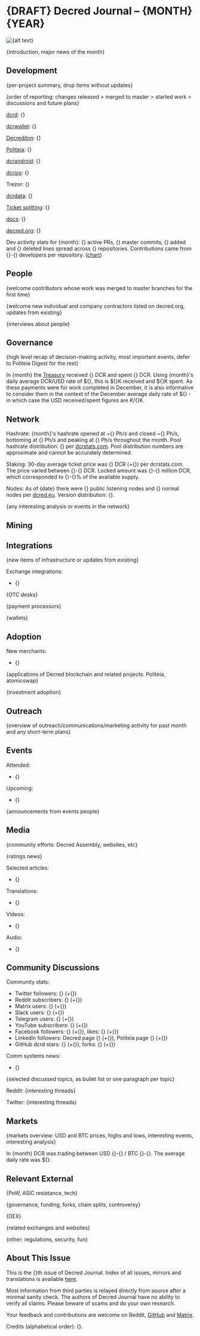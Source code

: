 # {DRAFT} Decred Journal – {MONTH} {YEAR}

![{alt text}](../img/{file.jpg} "{hover text}")

{introduction, major news of the month}

## Development

{per-project summary, drop items without updates}

{order of reporting: changes released > merged to master > started work > discussions and future plans}

[dcrd](https://github.com/decred/dcrd): {}

[dcrwallet](https://github.com/decred/dcrwallet): {}

[Decrediton](https://github.com/decred/decrediton): {}

[Politeia](https://github.com/decred/politeia): {}

[dcrandroid](https://github.com/decred/dcrandroid): {}

[dcrios](https://github.com/raedahgroup/dcrios): {}

Trezor: {}

[dcrdata](https://github.com/decred/dcrdata): {}

[Ticket splitting](https://github.com/matheusd/dcr-split-ticket-matcher): {}

[docs](https://github.com/decred/dcrdocs): {}

[decred.org](https://github.com/decred/dcrweb): {}

Dev activity stats for {month}: {} active PRs, {} master commits, {} added and {} deleted lines spread across {} repositories. Contributions came from {}-{} developers per repository. ([chart]({}))

## People

{welcome contributors whose work was merged to master branches for the first time}

{welcome new individual and company contractors listed on decred.org, updates from existing}

{interviews about people}

## Governance

{high level recap of decision-making activity, most important events, defer to Politeia Digest for the rest}

In {month} the [Treasury](https://explorer.dcrdata.org/address/Dcur2mcGjmENx4DhNqDctW5wJCVyT3Qeqkx) received {} DCR and spent {} DCR. Using {month}'s daily average DCR/USD rate of ${}, this is ${}K received and ${}K spent. As these payments were for work completed in December, it is also informative to consider them in the context of the December average daily rate of ${} - in which case the USD received/spent figures are ${}K/${}K.

## Network

Hashrate: {month}'s hashrate opened at ~{} Ph/s and closed ~{} Ph/s, bottoming at {} Ph/s and peaking at {} Ph/s throughout the month. Pool hashrate distribution: {} per [dcrstats.com](https://dcrstats.com/pow). Pool distribution numbers are approximate and cannot be accurately determined.

Staking: 30-day average ticket price was {} DCR (+{}) per dcrstats.com. The price varied between {}-{} DCR. Locked amount was {}-{} million DCR, which corresponded to {}-{}% of the available supply.

Nodes: As of {date} there were {} public listening nodes and {} normal nodes per [dcred.eu](https://dcred.eu/nodeStats). Version distribution: {}.

{any interesting analysis or events in the network}

## Mining

## Integrations

{new items of infrastructure or updates from existing}

Exchange integrations:

* {}

{OTC desks}

{payment processors}

{wallets}

## Adoption

New merchants:

* {}

{applications of Decred blockchain and related projects: Politeia, atomicswap}

{investment adoption}

## Outreach

{overview of outreach/communications/marketing activity for past month and any short-term plans}

## Events

Attended:

* {}

Upcoming:

* {}

{announcements from events people}

## Media

{community efforts: Decred Assembly, websites, etc}

{ratings news}

Selected articles:

* {}

Translations:

* {}

Videos:

* {}

Audio:

* {}

## Community Discussions

Community stats:

* Twitter followers: {} (+{})
* Reddit subscribers: {} (+{})
* Matrix users: {} (+{})
* Slack users: {} (+{})
* Telegram users: {} (+{})
* YouTube subscribers: {} (+{})
* Facebook followers: {} (+{}), likes: {} (+{})
* LinkedIn followers: Decred page {} (+{}), Politeia page {} (+{})
* GitHub dcrd stars: {} (+{}), forks: {} (+{})

Comm systems news:

* {}

{selected discussed topics, as bullet list or one paragraph per topic}

Reddit: {interesting threads}

Twitter: {interesting threads}

## Markets

{markets overview: USD and BTC prices, highs and lows, interesting events, interesting analysis}

In {month} DCR was trading between USD {}-{} / BTC {}-{}. The average daily rate was ${}.

## Relevant External

{PoW, ASIC resistance, tech}

{governance, funding, forks, chain splits, controversy}

{DEX}

{related exchanges and websites}

{other: regulations, security, fun}

## About This Issue

This is the {}th issue of Decred Journal. Index of all issues, mirrors and translations is available [here](https://xaur.github.io/decred-news/).

Most information from third parties is relayed directly from source after a minimal sanity check. The authors of Decred Journal have no ability to verify all claims. Please beware of scams and do your own research.

Your feedback and contributions are welcome on Reddit, [GitHub](https://github.com/xaur/decred-news/issues) and [Matrix](https://matrix.to/#/!lbzTjhzNbIaDbuAxkS:decred.org).

Credits (alphabetical order): {}.

